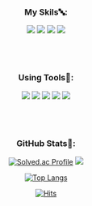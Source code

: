 <div align="center"> 
  
  ###  My Skils🔤:
  

  <img src="https://img.shields.io/badge/Android-3DDC84?style=flat-square&logo=Android&logoColor=white">
  <img src="https://img.shields.io/badge/C++-00599C?style=flat-square&logo=c++&logoColor=white">
  <img src="https://img.shields.io/badge/JAVA-ff7f00?style=flat-square&logo=java&logoColor=black">
  <img src="https://img.shields.io/badge/MySQL-4479A1?style=flat-square&logo=MySQL&logoColor=white">
 
  <br/>
  <br/> 
  <br/>
  <br/>
  
  ###  Using Tools🧰:
  
  <img src="https://img.shields.io/badge/Visual Studio-5C2D91?style=flat-square&logo=Visual Studio&logoColor=white">
  <img src="https://img.shields.io/badge/Visual Studio Code-007ACC?style=flat-square&logo=Visual Studio Code&logoColor=white">
  <img src="https://img.shields.io/badge/Amazon AWS-232F3E?style=flat-square&logo=Amazon AWS&logoColor=white">
  <img src="https://img.shields.io/badge/Android Studio-3DDC84?style=flat-square&logo=Android Studio&logoColor=white">
  <img src="https://img.shields.io/badge/GitHub-181717?style=flat-square&logo=GitHub&logoColor=white">
  
  <br/>
  <br/> 
  <br/>
  <br/>

  ###  GitHub Stats🧰:
[![Solved.ac Profile](http://mazassumnida.wtf/api/generate_badge?boj=skseehd82)](https://solved.ac/skseehd82)
<picture>
<source 
  srcset="https://github-readme-stats.vercel.app/api?username=ayun0614&show_icons=true&theme=dark"
  media="(prefers-color-scheme: dark)"
/>
<source
  srcset="https://github-readme-stats.vercel.app/api?username=ayun0614&show_icons=true"
  media="(prefers-color-scheme: light), (prefers-color-scheme: no-preference)"
/>
<img src="https://github-readme-stats.vercel.app/api?username=ayun0614&show_icons=true" />
</picture>

[![Top Langs](https://github-readme-stats.vercel.app/api/top-langs/?username=ayun0614&langs_count=8)](https://github.com/ayun0614/github-readme-stats)

[![Hits](https://hits.seeyoufarm.com/api/count/incr/badge.svg?url=https%3A%2F%2Fgithub.com%2Fayun0614%2F&count_bg=%2379C83D&title_bg=%23555555&icon=ello.svg&icon_color=%23FFFFFF&title=visit&edge_flat=true)](https://hits.seeyoufarm.com)     
